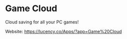 # Game Cloud
Cloud saving for all your PC games!

Website: https://lucency.co/Apps/?app=Game%20Cloud

